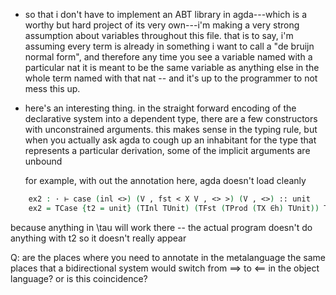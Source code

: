 - so that i don't have to implement an ABT library in agda---which is a
  worthy but hard project of its very own---i'm making a very strong
  assumption about variables throughout this file. that is to say, i'm
  assuming every term is already in something i want to call a "de bruijn
  normal form", and therefore any time you see a variable named with a
  particular nat it is meant to be the same variable as anything else in
  the whole term named with that nat -- and it's up to the programmer to
  not mess this up.


- here's an interesting thing. in the straight forward encoding of the
  declarative system into a dependent type, there are a few constructors
  with unconstrained arguments. this makes sense in the typing rule, but
  when you actually ask agda to cough up an inhabitant for the type that
  represents a particular derivation, some of the implicit arguments are
  unbound

  for example, with out the annotation here, agda doesn't load cleanly
```agda
    ex2 : · ⊢ case (inl <>) (V , fst < X V , <> >) (V , <>) :: unit
    ex2 = TCase {t2 = unit} (TInl TUnit) (TFst (TProd (TX ∈h) TUnit)) TUnit
```
  because anything in \tau will work there -- the actual program doesn't do
  anything with t2 so it doesn't really appear

  Q: are the places where you need to annotate in the metalanguage the same
     places that a bidirectional system would switch from ==> to <== in the
     object language? or is this coincidence?
